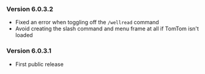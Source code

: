### Version 6.0.3.2

* Fixed an error when toggling off the `/wellread` command
* Avoid creating the slash command and menu frame at all if TomTom isn't loaded

### Version 6.0.3.1

* First public release
